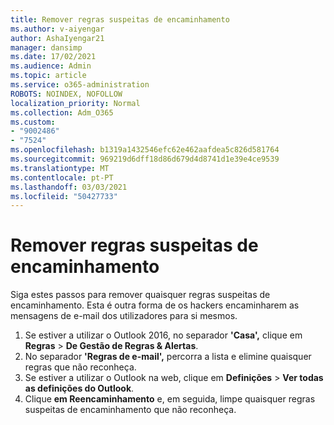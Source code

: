 ```yaml
---
title: Remover regras suspeitas de encaminhamento
ms.author: v-aiyengar
author: AshaIyengar21
manager: dansimp
ms.date: 17/02/2021
ms.audience: Admin
ms.topic: article
ms.service: o365-administration
ROBOTS: NOINDEX, NOFOLLOW
localization_priority: Normal
ms.collection: Adm_O365
ms.custom:
- "9002486"
- "7524"
ms.openlocfilehash: b1319a1432546efc62e462aafdea5c826d581764
ms.sourcegitcommit: 969219d6dff18d86d679d4d8741d1e39e4ce9539
ms.translationtype: MT
ms.contentlocale: pt-PT
ms.lasthandoff: 03/03/2021
ms.locfileid: "50427733"
---
```

# <a name="remove-suspicious-forwarding-rules"></a>Remover regras suspeitas de encaminhamento

Siga estes passos para remover quaisquer regras suspeitas de encaminhamento. Esta é outra forma de os hackers encaminharem as mensagens de e-mail dos utilizadores para si mesmos.

1. Se estiver a utilizar o Outlook 2016, no separador **'Casa',** clique em **Regras**  >  **De Gestão de Regras & Alertas**. 
1. No separador **'Regras de e-mail',** percorra a lista e elimine quaisquer regras que não reconheça.
1. Se estiver a utilizar o Outlook na web, clique em **Definições** > **Ver todas as definições do Outlook**.
1. Clique **em Reencaminhamento** e, em seguida, limpe quaisquer regras suspeitas de encaminhamento que não reconheça.
